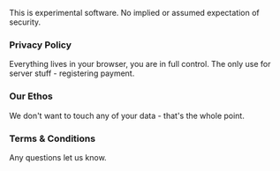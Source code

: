 This is experimental software.
No implied or assumed expectation of security.

### Privacy Policy
Everything lives in your browser, you are in full control.
The only use for server stuff - registering payment.

### Our Ethos
We don't want to touch any of your data - that's the whole point.

### Terms & Conditions
Any questions let us know.
